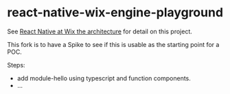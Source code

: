 # react-native-wix-engine-playground

See [React Native at Wix the architecture](https://medium.com/wix-engineering/react-native-at-wix-the-architecture-db6361764da6)
for detail on this project.

This fork is to have a Spike to see if this is usable as the starting point for a POC.

Steps:
- add module-hello using typescript and function components.
- ...
